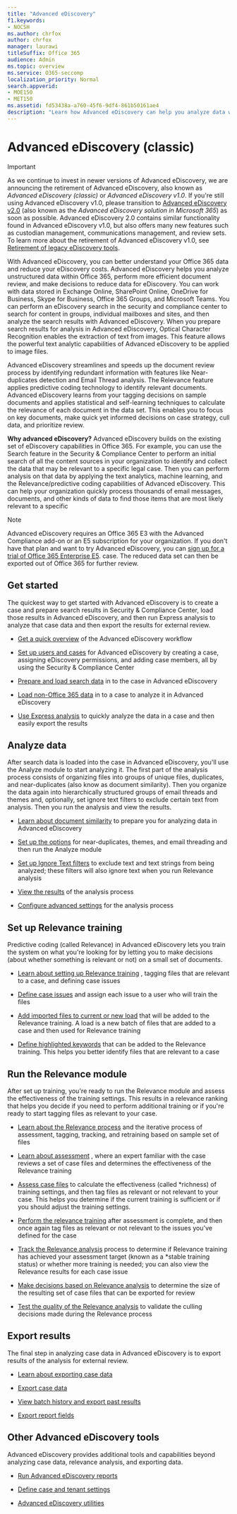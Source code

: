 ```yaml
---
title: "Advanced eDiscovery"
f1.keywords:
- NOCSH
ms.author: chrfox
author: chrfox
manager: laurawi
titleSuffix: Office 365
audience: Admin
ms.topic: overview
ms.service: O365-seccomp
localization_priority: Normal
search.appverid: 
- MOE150
- MET150
ms.assetid: fd53438a-a760-45f6-9df4-861b50161ae4
description: "Learn how Advanced eDiscovery can help you analyze data within Office 365, streamline document reviews, and make decisions for efficient eDiscovery."
---
```


# Advanced eDiscovery (classic)

> [!IMPORTANT]
> As we continue to invest in newer versions of Advanced eDiscovery, we are announcing the retirement of Advanced eDiscovery, also known as *Advanced eDiscovery (classic)* or *Advanced eDiscovery v1.0*. If you're still using Advanced eDiscovery v1.0, please transition to [Advanced eDiscovery v2.0](overview-ediscovery-20.md) (also known as the *Advanced eDiscovery solution in Microsoft 365*) as soon as possible. Advanced eDiscovery 2.0 contains similar functionality found in Advanced eDiscovery v1.0, but also offers many new features such as custodian management, communications management, and review sets. To learn more about the retirement of Advanced eDiscovery v1.0, see [Retirement of legacy eDiscovery tools](legacy-ediscovery-retirement.md#advanced-ediscovery-v10). 
  
With Advanced eDiscovery, you can better understand your Office 365 data and reduce your eDiscovery costs. Advanced eDiscovery helps you analyze unstructured data within Office 365, perform more efficient document review, and make decisions to reduce data for eDiscovery. You can work with data stored in Exchange Online, SharePoint Online, OneDrive for Business, Skype for Business, Office 365 Groups, and Microsoft Teams. You can perform an eDiscovery search in the security and compliance center to search for content in groups, individual mailboxes and sites, and then analyze the search results with Advanced eDiscovery. When you prepare search results for analysis in Advanced eDiscovery, Optical Character Recognition enables the extraction of text from images. This feature allows the powerful text analytic capabilities of Advanced eDiscovery to be applied to image files.
  
Advanced eDiscovery streamlines and speeds up the document review process by identifying redundant information with features like Near-duplicates detection and Email Thread analysis. The Relevance feature applies predictive coding technology to identify relevant documents. Advanced eDiscovery learns from your tagging decisions on sample documents and applies statistical and self-learning techniques to calculate the relevance of each document in the data set. This enables you to focus on key documents, make quick yet informed decisions on case strategy, cull data, and prioritize review.
  
 **Why advanced eDiscovery?** Advanced eDiscovery builds on the existing set of eDiscovery capabilities in Office 365. For example, you can use the Search feature in the Security &amp; Compliance Center to perform an initial search of all the content sources in your organization to identify and collect the data that may be relevant to a specific legal case. Then you can perform analysis on that data by applying the text analytics, machine learning, and the Relevance/predictive coding capabilities of Advanced eDiscovery. This can help your organization quickly process thousands of email messages, documents, and other kinds of data to find those items that are most likely relevant to a specific 
 
> [!NOTE]
> Advanced eDiscovery requires an Office 365 E3 with the Advanced Compliance add-on or an E5 subscription for your organization. If you don't have that plan and want to try Advanced eDiscovery, you can [sign up for a trial of Office 365 Enterprise E5](https://go.microsoft.com/fwlink/p/?LinkID=698279). case. The reduced data set can then be exported out of Office 365 for further review. 
  
## Get started

The quickest way to get started with Advanced eDiscovery is to create a case and prepare search results in Security & Compliance Center, load those results in Advanced eDiscovery, and then run Express analysis to analyze that case data and then export the results for external review.
  
- [Get a quick overview](quick-setup-for-advanced-ediscovery.md) of the Advanced eDiscovery workflow 
    
- [Set up users and cases](set-up-users-and-cases-in-advanced-ediscovery.md) for Advanced eDiscovery by creating a case, assigning eDiscovery permissions, and adding case members, all by using the Security & Compliance Center 
    
- [Prepare and load search data](prepare-data-for-advanced-ediscovery.md) in to the case in Advanced eDiscovery 
    
- [Load non-Office 365 data](import-non-office-365-data-into-advanced-ediscovery.md) in to a case to analyze it in Advanced eDiscovery 
    
- [Use Express analysis](use-express-analysis-in-advanced-ediscovery.md) to quickly analyze the data in a case and then easily export the results 
    
## Analyze data

After search data is loaded into the case in Advanced eDiscovery, you'll use the Analyze module to start analyzing it. The first part of the analysis process consists of organizing files into groups of unique files, duplicates, and near-duplicates (also know as document similarity). Then you organize the data again into hierarchically structured groups of email threads and themes and, optionally, set ignore text filters to exclude certain text from analysis. Then you run the analysis and view the results.
  
- [Learn about document similarity](understand-document-similarity-in-advanced-ediscovery.md) to prepare you for analyzing data in Advanced eDiscovery 
    
- [Set up the options](set-analyze-options-in-advanced-ediscovery.md) for near-duplicates, themes, and email threading and then run the Analyze module 
    
- [Set up Ignore Text filters](set-ignore-text-in-advanced-ediscovery.md) to exclude text and text strings from being analyzed; these filters will also ignore text when you run Relevance analysis 
    
- [View the results](view-analyze-results-in-advanced-ediscovery.md) of the analysis process 
    
- [Configure advanced settings](set-analyze-advanced-settings-in-advanced-ediscovery.md) for the analysis process 
    
## Set up Relevance training

Predictive coding (called Relevance) in Advanced eDiscovery lets you train the system on what you're looking for by letting you to make decisions (about whether something is relevant or not) on a small set of documents.
  
- [Learn about setting up Relevance training](manage-relevance-setup-in-advanced-ediscovery.md) , tagging files that are relevant to a case, and defining case issues 
    
- [Define case issues](define-issues-and-assign-users.md) and assign each issue to a user who will train the files 
    
- [Add imported files to current or new load](set-up-loads-to-add-imported-files.md) that will be added to the Relevance training. A load is a new batch of files that are added to a case and then used for Relevance training 
    
- [Define highlighted keywords](define-highlighted-keywords-and-advanced-options.md) that can be added to the Relevance training. This helps you better identify files that are relevant to a case 
    
## Run the Relevance module

After set up training, you're ready to run the Relevance module and assess the effectiveness of the training settings. This results in a relevance ranking that helps you decide if you need to perform additional training or if you're ready to start tagging files as relevant to your case.
  
- [Learn about the Relevance process](use-relevance-in-advanced-ediscovery.md) and the iterative process of assessment, tagging, tracking, and retraining based on sample set of files 
    
- [Learn about assessment](assessment-in-relevance-in-advanced-ediscovery.md) , where an expert familiar with the case reviews a set of case files and determines the effectiveness of the Relevance training 
    
- [Assess case files](tagging-and-assessment-in-advanced-ediscovery.md) to calculate the effectiveness (called  *richness) of training settings, and then tag files as relevant or not relevant to your case. This helps you determine if the current training is sufficient or if you should adjust the training settings. 
    
- [Perform the relevance training](tagging-and-relevance-training-in-advanced-ediscovery.md) after assessment is complete, and then once again tag files as relevant or not relevant to the issues you've defined for the case 
    
- [Track the Relevance analysis](track-relevance-analysis-in-advanced-ediscovery.md) process to determine if Relevance training has achieved your assessment target (known as a  *stable training status) or whether more training is needed; you can also view the Relevance results for each case issue 
    
- [Make decisions based on Relevance analysis](decision-based-on-the-results-in-advanced-ediscovery.md) to determine the size of the resulting set of case files that can be exported for review 
    
- [Test the quality of the Relevance analysis](test-relevance-analysis-in-advanced-ediscovery.md) to validate the culling decisions made during the Relevance process 
    
## Export results

The final step in analyzing case data in Advanced eDiscovery is to export results of the analysis for external review.
  
- [Learn about exporting case data](export-case-data-in-advanced-ediscovery.md)
    
- [Export case data](export-results-in-advanced-ediscovery.md)
    
- [View batch history and export past results](view-batch-history-and-export-past-results.md)
    
- [Export report fields](export-report-fields-in-advanced-ediscovery.md)
    
## Other Advanced eDiscovery tools

Advanced eDiscovery provides additional tools and capabilities beyond analyzing case data, relevance analysis, and exporting data.
  
- [Run Advanced eDiscovery reports](run-reports-in-advanced-ediscovery.md)
    
- [Define case and tenant settings](define-case-and-tenant-settings-in-advanced-ediscovery.md)
    
- [Advanced eDiscovery utilities](use-advanced-ediscovery-utilities.md)
